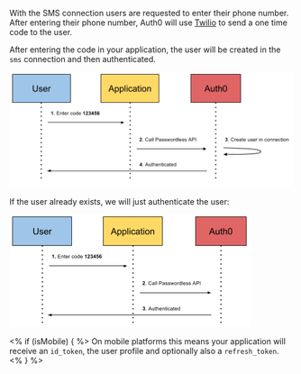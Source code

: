 With the SMS connection users are requested to enter their phone number. After entering their phone number, Auth0 will use [Twilio](http://www.twilio.com) to send a one time code to the user. 

After entering the code in your application, the user will be created in the `sms` connection and then authenticated. 

![](/media/articles/connections/passwordless/passwordless-create-user-flow.png)

If the user already exists, we will just authenticate the user:

![](/media/articles/connections/passwordless/passwordless-authenticated-flow.png)

<% if (isMobile) { %> 
On mobile platforms this means your application will receive an `id_token`, the user profile and optionally also a `refresh_token`.
<% } %>